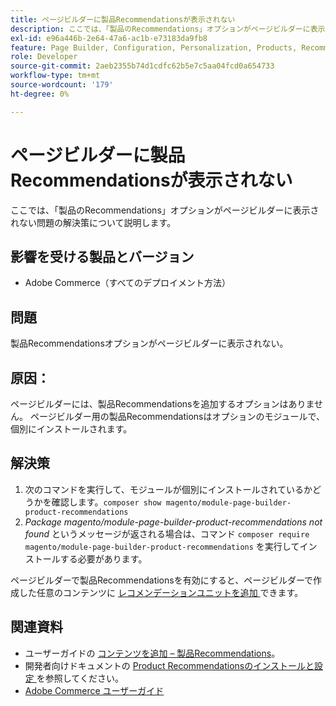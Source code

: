 ```yaml
---
title: ページビルダーに製品Recommendationsが表示されない
description: ここでは、「製品のRecommendations」オプションがページビルダーに表示されない問題の解決策について説明します。
exl-id: e96a446b-2e64-47a6-ac1b-e73183da9fb8
feature: Page Builder, Configuration, Personalization, Products, Recommendations
role: Developer
source-git-commit: 2aeb2355b74d1cdfc62b5e7c5aa04fcd0a654733
workflow-type: tm+mt
source-wordcount: '179'
ht-degree: 0%

---
```


# ページビルダーに製品Recommendationsが表示されない

ここでは、「製品のRecommendations」オプションがページビルダーに表示されない問題の解決策について説明します。

## 影響を受ける製品とバージョン

* Adobe Commerce（すべてのデプロイメント方法）

## 問題

製品Recommendationsオプションがページビルダーに表示されない。

## 原因：

ページビルダーには、製品Recommendationsを追加するオプションはありません。 ページビルダー用の製品Recommendationsはオプションのモジュールで、個別にインストールされます。

## 解決策

1. 次のコマンドを実行して、モジュールが個別にインストールされているかどうかを確認します。`composer show magento/module-page-builder-product-recommendations`
1. *Package magento/module-page-builder-product-recommendations not found* というメッセージが返される場合は、コマンド `composer require magento/module-page-builder-product-recommendations` を実行してインストールする必要があります。

ページビルダーで製品Recommendationsを有効にすると、ページビルダーで作成した任意のコンテンツに [ レコメンデーションユニットを追加 ](https://experienceleague.adobe.com/docs/commerce-admin/page-builder/add-content/recommendations.html?lang=ja) できます。

## 関連資料

* ユーザーガイドの [ コンテンツを追加 – 製品Recommendations](https://experienceleague.adobe.com/docs/commerce-admin/page-builder/add-content/recommendations.html?lang=ja)。
* 開発者向けドキュメントの [Product Recommendationsのインストールと設定 ](https://experienceleague.adobe.com/ja/docs/commerce-merchant-services/product-recommendations/getting-started/install-configure) を参照してください。
* [Adobe Commerce ユーザーガイド ](https://experienceleague.adobe.com/ja/docs/commerce-admin/user-guides/home)
